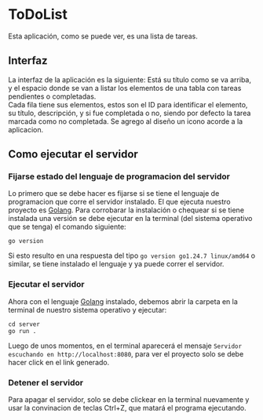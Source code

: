 # ToDoList

Esta aplicación, como se puede ver, es una lista de tareas.

## Interfaz

La interfaz de la aplicación es la siguiente: Está su título como se va arriba, y el espacio donde se van a listar los elementos de una tabla con tareas pendientes o 
completadas. <br/>
    Cada fila tiene sus elementos, estos son el ID para identificar el elemento, su título, descripción, y si fue completada o no, siendo por defecto la tarea marcada como no completada.
    Se agrego al diseño un icono acorde a la aplicacion.

## Como ejecutar el servidor

### Fijarse estado del lenguaje de programacion del servidor
Lo primero que se debe hacer es fijarse si se tiene el lenguaje de programacion que corre el servidor instalado. El que ejecuta nuestro proyecto es [Golang](https://go.dev/). Para corrobarar la instalación o chequear si se tiene instalada una versión se debe ejecutar en la terminal (del sistema operativo que se tenga) el comando siguiente:
```
go version
```
Si esto resulto en una respuesta del tipo `go version go1.24.7 linux/amd64` o similar, se tiene instalado el lenguaje y ya puede correr el servidor.

### Ejecutar el servidor
Ahora con el lenguaje [Golang](https://go.dev/) instalado, debemos abrir la carpeta en la terminal de nuestro sistema operativo y ejecutar:
```
cd server
go run .
```
Luego de unos momentos, en el terminal aparecerá el mensaje `Servidor escuchando en http://localhost:8080`, para ver el proyecto solo se debe hacer click en el link generado.

### Detener el servidor
Para apagar el servidor, solo se debe clickear en la terminal nuevamente y usar la convinacion de teclas Ctrl+Z, que matará el programa ejecutando.

